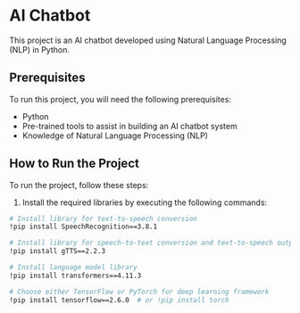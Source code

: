 # AI Chatbot

This project is an AI chatbot developed using Natural Language Processing (NLP) in Python.

## Prerequisites

To run this project, you will need the following prerequisites:

- Python
- Pre-trained tools to assist in building an AI chatbot system
- Knowledge of Natural Language Processing (NLP)

## How to Run the Project

To run the project, follow these steps:

1. Install the required libraries by executing the following commands:

```bash
# Install library for text-to-speech conversion
!pip install SpeechRecognition==3.8.1

# Install library for speech-to-text conversion and text-to-speech output
!pip install gTTS==2.2.3

# Install language model library
!pip install transformers==4.11.3

# Choose either TensorFlow or PyTorch for deep learning framework
!pip install tensorflow==2.6.0  # or !pip install torch
